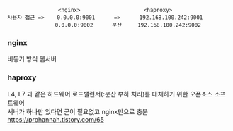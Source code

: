 ```
                <nginx>                    <haproxy>
사용자 접근 =>    0.0.0.0:9001      =>      192.168.100.242:9001
               0.0.0.0:9002      분산     192.168.100.242:9002
```
### nginx
비동기 방식 웹서버
### haproxy
L4, L7 과 같은 하드웨어 로드밸런서(:분산 부하 처리)를 대체하기 위한 오픈소스 소프트웨어  
서버가 하나만 있다면 굳이 필요없고 nginx만으로 충분   
https://prohannah.tistory.com/65
